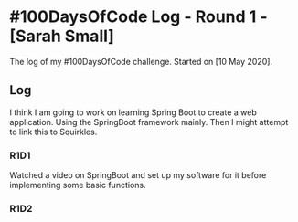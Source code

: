 # #100DaysOfCode Log - Round 1 - [Sarah Small]

The log of my #100DaysOfCode challenge. Started on [10 May 2020].

## Log
I think I am going to work on learning Spring Boot to create a web application. Using the SpringBoot framework mainly. Then I might attempt to link this to Squirkles.
### R1D1 
Watched a video on SpringBoot and set up my software for it before implementing some basic functions.

### R1D2
